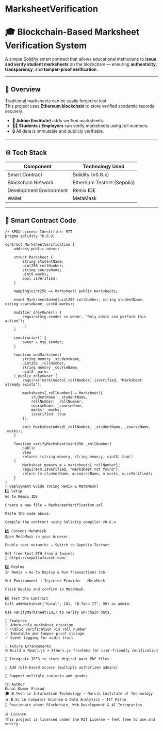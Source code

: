 # MarksheetVerification
# 🎓 Blockchain-Based Marksheet Verification System

A simple Solidity smart contract that allows educational institutions to **issue and verify student marksheets** on the blockchain — ensuring **authenticity**, **transparency**, and **tamper-proof verification**.

---

## 🧠 Overview

Traditional marksheets can be easily forged or lost.  
This project uses **Ethereum blockchain** to store verified academic records securely.

- 🏫 **Admin (Institute)** adds verified marksheets.  
- 👩‍🎓 **Students / Employers** can verify marksheets using roll numbers.  
- 🔒 All data is immutable and publicly verifiable.

---

## ⚙️ Tech Stack

| Component | Technology Used |
|------------|-----------------|
| Smart Contract | Solidity (v0.8.x) |
| Blockchain Network | Ethereum Testnet (Sepolia) |
| Development Environment | Remix IDE |
| Wallet | MetaMask |

---

## 📁 Smart Contract Code

```solidity
// SPDX-License-Identifier: MIT
pragma solidity ^0.8.0;

contract MarksheetVerification {
    address public owner;

    struct Marksheet {
        string studentName;
        uint256 rollNumber;
        string courseName;
        uint8 marks;
        bool isVerified;
    }

    mapping(uint256 => Marksheet) public marksheets;

    event MarksheetAdded(uint256 rollNumber, string studentName, string courseName, uint8 marks);

    modifier onlyOwner() {
        require(msg.sender == owner, "Only admin can perform this action");
        _;
    }

    constructor() {
        owner = msg.sender;
    }

    function addMarksheet(
        string memory _studentName,
        uint256 _rollNumber,
        string memory _courseName,
        uint8 _marks
    ) public onlyOwner {
        require(!marksheets[_rollNumber].isVerified, "Marksheet already exists");

        marksheets[_rollNumber] = Marksheet({
            studentName: _studentName,
            rollNumber: _rollNumber,
            courseName: _courseName,
            marks: _marks,
            isVerified: true
        });

        emit MarksheetAdded(_rollNumber, _studentName, _courseName, _marks);
    }

    function verifyMarksheet(uint256 _rollNumber)
        public
        view
        returns (string memory, string memory, uint8, bool)
    {
        Marksheet memory m = marksheets[_rollNumber];
        require(m.isVerified, "Marksheet not found");
        return (m.studentName, m.courseName, m.marks, m.isVerified);
    }
}
🚀 Deployment Guide (Using Remix & MetaMask)
1️⃣ Setup
Go to Remix IDE

Create a new file → MarksheetVerification.sol

Paste the code above.

Compile the contract using Solidity compiler v0.8.x

2️⃣ Connect MetaMask
Open MetaMask in your browser.

Enable test networks → Switch to Sepolia Testnet.

Get free test ETH from a faucet:
🔗 https://sepoliafaucet.com/

3️⃣ Deploy
In Remix → Go to Deploy & Run Transactions tab.

Set Environment → Injected Provider - MetaMask.

Click Deploy and confirm in MetaMask.

4️⃣ Test the Contract
Call addMarksheet("Kunal", 101, "B.Tech IT", 95) as admin.

Use verifyMarksheet(101) to verify on-chain data.

🧩 Features
✅ Admin-only marksheet creation
✅ Public verification via roll number
✅ Immutable and tamper-proof storage
✅ Event logging for audit trail

💡 Future Enhancements
🌐 Build a React.js + Ethers.js frontend for user-friendly verification

📄 Integrate IPFS to store digital mark PDF files

🔐 Add role-based access (multiple authorized admins)

🧮 Support multiple subjects and grades

🧑‍💻 Author
Kunal Kumar Prasad
🎓 B.Tech in Information Technology — Narula Institute of Technology
📊 B.Sc in Computer Science & Data Analytics — IIT Patna
💬 Passionate about Blockchain, Web Development & AI Integration

🪙 License
This project is licensed under the MIT License — feel free to use and modify.

